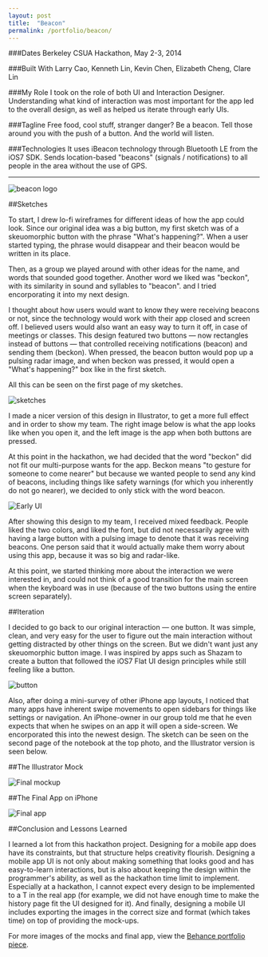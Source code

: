 ```yaml
---
layout: post
title:  "Beacon"
permalink: /portfolio/beacon/
---
```


###Dates
Berkeley CSUA Hackathon, May 2-3, 2014

###Built With
Larry Cao, Kenneth Lin, Kevin Chen, Elizabeth Cheng, Clare Lin

###My Role
I took on the role of both UI and Interaction Designer. Understanding what kind of interaction was most important for the app led to the overall design, as well as helped us iterate through early UIs.

###Tagline
Free food, cool stuff, stranger danger? Be a beacon. Tell those around you with the push of a button. And the world will listen.

###Technologies
It uses iBeacon technology through Bluetooth LE from the iOS7 SDK. Sends location-based "beacons" (signals / notifications) to all people in the area without the use of GPS.

---

![beacon logo](https://m1.behance.net/rendition/modules/113255755/disp/86b615d2cd338863b77f3c321e1d5f09.png)

##Sketches

To start, I drew lo-fi wireframes for different ideas of how the app could look. Since our original idea was a big button, my first sketch was of a skeuomorphic button with the phrase "What's happening?". When a user started typing, the phrase would disappear and their beacon would be written in its place.

Then, as a group we played around with other ideas for the name, and words that sounded good together. Another word we liked was "beckon", with its similarity in sound and syllables to "beacon". and I tried encorporating it into my next design.

I thought about how users would want to know they were receiving beacons or not, since the technology would work with their app closed and screen off. I believed users would also want an easy way to turn it off, in case of meetings or classes. This design featured two buttons — now rectangles instead of buttons — that controlled receiving notifications (beacon) and sending them (beckon). When pressed, the beacon button would pop up a pulsing radar image, and when beckon was pressed, it would open a "What's happening?" box like in the first sketch.

All this can be seen on the first page of my sketches.

![sketches](https://m1.behance.net/rendition/modules/113253375/disp/9d583ce70331c7d6bce2e9f95479a439.jpg?cb=256821177)

I made a nicer version of this design in Illustrator, to get a more full effect and in order to show my team. The right image below is what the app looks like when you open it, and the left image is the app when both buttons are pressed.

At this point in the hackathon, we had decided that the word "beckon" did not fit our multi-purpose wants for the app. Beckon means "to gesture for someone to come nearer" but because we wanted people to send any kind of beacons, including things like safety warnings (for which you inherently do not go nearer), we decided to only stick with the word beacon.

![Early UI](https://m1.behance.net/rendition/modules/113253373/disp/d3f9379f5189c01667416856bb86b0bf.png)

After showing this design to my team, I received mixed feedback. People liked the two colors, and liked the font, but did not necessarily agree with having a large button with a pulsing image to denote that it was receiving beacons. One person said that it would actually make them worry about using this app, because it was so big and radar-like.

At this point, we started thinking more about the interaction we were interested in, and could not think of a good transition for the main screen when the keyboard was in use (because of the two buttons using the entire screen separately).

##Iteration

I decided to go back to our original interaction — one button. It was simple, clean, and very easy for the user to figure out the main interaction without getting distracted by other things on the screen. But we didn't want just any skeuomorphic button image. I was inspired by apps such as Shazam to create a button that followed the iOS7 Flat UI design principles while still feeling like a button.

![button](https://m1.behance.net/rendition/modules/113256973/disp/4d89218a09dc2d2234248a4d58c68f70.png?cb=256821177)

Also, after doing a mini-survey of other iPhone app layouts, I noticed that many apps have inherent swipe movements to open sidebars for things like settings or navigation. An iPhone-owner in our group told me that he even expects that when he swipes on an app it will open a side-screen. We encorporated this into the newest design. The sketch can be seen on the second page of the notebook at the top photo, and the Illustrator version is seen below.

##The Illustrator Mock

![Final mockup](https://m1.behance.net/rendition/modules/113194669/disp/affc6345f55ef4c375c84b914a070f0c.png)

##The Final App on iPhone

![Final app](http://blog.alexandragreenspan.com/content/images/2015/Jan/Screenshot-2015-01-03-23-37-39.png)

##Conclusion and Lessons Learned

I learned a lot from this hackathon project. Designing for a mobile app does have its constraints, but that structure helps creativity flourish. Designing a mobile app UI is not only about making something that looks good and has easy-to-learn interactions, but is also about keeping the design within the programmer's ability, as well as the hackathon time limit to implement. Especially at a hackathon, I cannot expect every design to be implemented to a T in the real app (for example, we did not have enough time to make the history page fit the UI designed for it). And finally, designing a mobile UI includes exporting the images in the correct size and format (which takes time) on top of providing the mock-ups.

For more images of the mocks and final app, view the [Behance portfolio piece](https://www.behance.net/gallery/16606475/Beacon).
